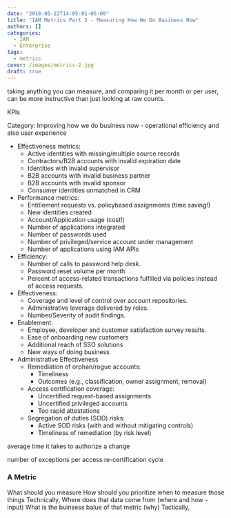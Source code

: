 ```yaml
---
date: "2018-05-22T14:05:01-05:00"
title: "IAM Metrics Part 2 - Measuring How We Do Business Now"
authors: []
categories:
  - IAM
  - Enterprise
tags:
  - metrics
cover: /images/metrics-2.jpg
draft: true
---
```


taking anything you can measure, and comparing it per month or per user, can be more instructive than just looking at raw counts.

KPIs

Category: Improving how we do business now - operational efficiency and also user experience
* Effectiveness metrics:
  - Active identities with missing/multiple source records
  - Contractors/B2B accounts with invalid expiration date
  - Identities with invalid supervisor
  - B2B accounts with invalid business partner
  - B2B accounts with invalid sponsor
  - Consumer identities unmatched in CRM
* Performance metrics:
  - Entitlement requests vs. policybased assignments (time saving!)
  - New identities created
  - Account/Application usage (cost!)
  - Number of applications integrated
  - Number of passwords used
  - Number of privileged/service account under management
  - Number of applications using IAM APIs
* Efficiency:
  - Number of calls to password help desk.
  - Password reset volume per month
  - Percent of access-related transactions fulfilled via policies instead of access requests.
* Effectiveness:
  - Coverage and level of control over account repositories.
  - Administrative leverage delivered by roles.
  - Number/Severity of audit findings.
* Enablement:
  - Employee, developer and customer satisfaction survey results.
  - Ease of onboarding new customers
  - Additional reach of SSO solutions
  - New ways of doing business
* Administrative Effectiveness
  - Remediation of orphan/rogue accounts:
    + Timeliness
    + Outcomes (e.g., classification, owner assignment, removal)
  - Access certification coverage:
    + Uncertified request-based assignments
    + Uncertified privileged accounts
    + Too rapid attestations
  - Segregation of duties (SOD) risks:
    + Active SOD risks (with and without mitigating controls)
    + Timeliness of remediation (by risk level)






average time it takes to authorize a change

number of exceptions per access re-certification cycle



### A Metric
What should you measure
How should you prioritize when to measure those things
Technically, Where does that data come from (where and how - input)
What is the buinsess balue of that metric (why)
Tactically,